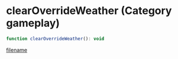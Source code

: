 # clearOverrideWeather (Category gameplay)

```js
function clearOverrideWeather(): void
```

[filename](clearOverrideWeather_m.md ':include')